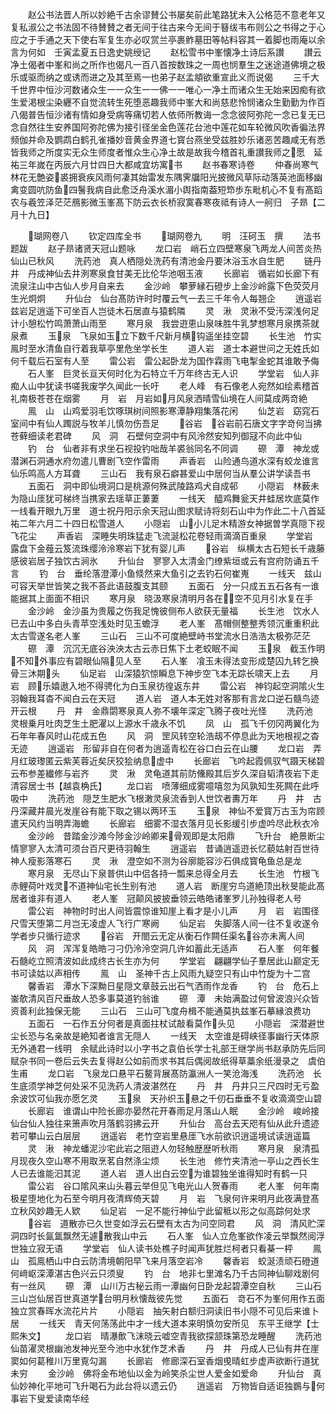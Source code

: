 <!-- { "loadSidebar": true } -->
　　赵公书法晋人所以妙絶千古余谬賛公书屡矣前此笔路犹未入公格范不意老年又复私淑公之书法固不待賛賛之者无间于往古来今无间于簮绂韦布则公之书得之于心应之于手通之天下使右军复生亦必叹赏兰亭裹鲊墓田等帖料容其一着脚也雨庵以余言为何如　壬寅孟夏五日逸史姚绶记
　　赵松雪书中峯懐净土诗后系讃
　　讃云净土偈者中峯和尚之所作也偈凡一百八首按数珠之一周也悯羣生之迷途道佛境之极乐或驱而纳之或诱而进之及其至焉一也弟子赵孟頫欲重宣此义而说偈
　　三千大千世界中恒沙河数诸众生一一众生一一佛一一唯心一净土而诸众生无始来因痴有欲生爱渇根尘染纒不自觉流转生死堕恶趣我师中峯大和尚慈悲怜悯诸众生勤勤为作百八偈普告恒沙诸有情如身受病等痛切若人依师所教诲一念念彼阿弥陀一念已复无已念自然往生安养国阿弥陀佛为接引径坐金色莲花台池中莲花如车轮微风吹香徧法界频伽并命及鹦鹉白鹤孔雀播妙音黄金界道七寳台燕坐受兹胜妙乐诸恶苦趣咸无有悉皆我师之所度实无众生师度者惟众生心净土故是故我今稽首礼重讃我师之愿　延祐三年嵗在丙辰六月廿四日大都咸宜坊寓书
　　赵书春寒诗卷
　　仲春尚寒气林花无艶姿裘拥衰疾风雨何凄其始雷发东隅霁牖阳光披微风草际动落英池面移幽禽变圆吭防鱼四鬐我病自此愈泛舟溪水湄小舆指南葢短笻歩东毗机心不复有髙蹈农与羲笠泽茫茫鴈影微玉峯髙下防云衣长桥寂寞春寒夜祗有诗人一舸归　子昻【二月十九日】

　　瑚网卷八
　　钦定四库全书
　　瑚网卷九
　　明　汪砢玉　撰
　　法书题跋
　　赵子昻诸贤天冠山题咏
　　龙口岩　峭石立四壁寒泉飞两龙人间苦炎热仙山已秋风
　　洗药池　真人栖隠处洗药有清池金丹要沐浴玉水自生肥
　　链丹井　丹成神仙去井洌寒泉食甘美无比伦华池咽玉液
　　长廊岩　循岩如长廊下有流泉注山中古仙人步月自来去
　　金沙岭　攀萝縁石磴步上金沙岭露下色荧荧月生光炯炯
　　升仙台　仙台髙防许时时覆云气一去三千年令人每翘企
　　逍遥岩　兹岩足逍遥下可坐百人岂徒木石居直与猿鹤隣
　　灵　湫　灵湫不受汚深浅何足计小憩松竹鸣萧萧山雨至
　　寒月泉　我尝逰恵山泉味胜牛乳梦想寒月泉携茶就泉煮
　　玉泉　飞泉如玉立下数千尺新月横钩遥坐挂空碧
　　长生池　竹实鳯时至水清鱼自行着我草亭里危坐学长生
　　道人岩　道士本避世问之无姓氏如何千载后石室有人至
　　雷公岩　雷公起卧龙为国作霖雨飞电掣金蛇其谁敢予侮
　　石人峯　巨灵长亘天何时化为石特立千万年终古无人识
　　学堂岩　仙人非痴人山中犹读书嗟我废学久闻此一长吁
　　老人峰　有石像老人宛然如绘素稽首礼南极苍苍在烟雾
　　月　岩　月岩如月风泉洒晴雪仙境在人间莫成两竒絶
　　鳯　山　山鸡爱羽毛饮啄琪树间照影寒潭静翔集落花闲
　　仙芝岩　窈窕石室间中有仙人躅説与牧羊儿慎勿伤吾足
　　谷岩　谷岩前石唐文字字竒何当拂苍藓细读老君碑
　　风　洞　石壁何空洞中有风泠然安知列御冦不向此中仙
　　钓　台　仙者非有求坐石视投钓咄哉羊裘翁同名不同调
　　磜　潭　神龙或潜渊石洞通水府勿遣儿曹剧飞空作雷雨
　　声香岩　山险通鸟道水深有蛟龙谁言仙乐鸣高人方耳聋
　　三山石　我有泉石癖甚爱山中居何当从羣公讲学读吾书
　　五面石　洞中即仙境洞口是桃源何殊武陵路鸡犬自成邨
　　小隠岩　林薮未为隐山厓犹可梯终当携家去瑶草正萋萋
　　一线天　醯鸡舞瓮天井蛙居坎底莫作一线看开眼九万里　道士祝丹阳示余天冠山图求赋诗将刻石山中为作此二十八首延祐二年六月二十四日松雪道人
　　小隠岩　山小儿足木精游女神据曽学真隠下视飞花尘
　　声香岩　深睡失明珠猛走飞流涎松花卷轻雨滴滴百重泉
　　学堂岩　露盘下金薤云笈流珠缨泠泠寒岩下犹有婴儿声
　　谷岩　纵横太古石短长千歳藤感彼岩居子独饮古涧氷
　　升仙台　寥寥入太清金门缭紫垣或云有宫府防诵五千言
　　钓　台　垂纶落澄潭小鱼倐然来大鱼引之去钓石何崔嵬
　　一线天　兹山可容天举世皆笑之我不荅此语鼓腹支其颐
　　五面石　分一只成五五石各有一谁能据其上面面不相识
　　寒月泉　晓汲寒泉清明月各在空不见月引水复在手
　　金沙岭　金沙虽为贵履之伤我足愧彼侧布人欲获无量福
　　长生池　饮水人已去山中多白头青苹空浅处时见玉蟾浮
　　老人峯　髙帽侧整整秀领沉重重积此太古雪遂名老人峯
　　三山石　三山不可度絶壁峙书堂流水日浩浩太极弥茫茫
　　磜　潭　沉沉无底谷泱泱太古云赤日焦下土老蛟眠不闻
　　玉泉　截玉作明不知外事应有碧眼仙隔见人至
　　石人峯　飡玉未得法变形成楚囚九转乞换骨三沐期头
　　仙足岩　山深猿狖惊瞬息下神步空飞本无踪长啸天上去
　　月　岩　顾乐嬉遨入地不得骋化为白玉泉彷徨返东井
　　雷公岩　神钧起空洞隂火生羽翰我耳杳不闻白云在天冠
　　道人岩　道人本无姓对客那有言龙口逆石髓鸟迹开云根
　　丹　井　金鼎閟寒泉真人弥不壊年深定飞腾子夜吐光怪
　　洗药池　灵根乗月吐肉芝生土肥濯以上源水千歳永不饥
　　凤　山　孤飞千仞冈两翼化为石年年春风时山花成五色
　　风　洞　罡风转空轮浩刼不停息此为天地根视之杳无迹
　　逍遥岩　形留非自在何者为逍遥青松在谷口白云在山腰
　　龙口岩　弄月红玻瓈匿云紫芙蓉近矣厌狡狯纳息虚中
　　长廊岩　飞吟起霞佩驭气蹑天梯碧云布参差纎修与岩齐
　　灵　湫　灵龟道其前防儵殿其后岁久深自韬清夜岩下走　清容居士书【越袁桷氏】
　　龙口岩　喷薄细成雾噫嘻忽为风孰知生死闗在此呼吸中
　　洗药池　隠芝生肥水飞根潄灵泉流香到人世饮者夀万年
　　丹　井　古丹深藏井晨光发崖谷有能下取之锡以两环玉
　　玉泉　神仙不爱寳万古玉为帘顾遣天风约当明弄海蟾
　　长廊岩　细雾不湿衣落月见长影缓引步虚吟尽此秋衣冷
　　金沙岭　昔踏金沙滩今陟金沙岭卿来骨观即是太阳鼎
　　飞升台　絶景断尘情寥寥入太清可须台百尺更待羽翰生
　　逍遥岩　昔诵逍遥逰长忆藐姑射百世待神人瘦影落寒石
　　灵　湫　澄空如不测为谷廓能容沙石俱成寳龟鱼总是龙
　　寒月泉　无尽山下泉普供山中侣各持一瓢来总得全月去
　　长生池　竹根飞赤鲤荷叶戏灵不道神仙宅长生别有池
　　道人岩　断崖穷鸟道絶顶出秋旻能此髙居者谁非有道人
　　老人峯　冠颠风披披垂领云皓皓诸峯罗儿孙独得老人号
　　雷公岩　神物时时出人间皆震惊谁知崖上看才是小儿声
　　月　岩　岩围径尺雪天堕第二月岂无凌虚人飞行广寒阙
　　仙足岩　失脚落人间一往不复收遂令学者步只循行迹求
　　谷岩　开閤云无定从衡石作闗任渠名谷亦未离人间
　　风　洞　浑浑复皓皓刁刁仍泠泠空洞几许如蓄此无适声
　　石人峯　何年餐石髓屹立照清波如此成终古长生亦为何
　　学堂岩　翩翩学仙子羣居此山巅定无书可读姑以声相传
　　鳯　山　圣神千古上风雨九疑空只有山中竹旋为十二宫
　　馨香岩　潭水下深黝日星隠文章鼓云出石气洒雨作龙香
　　钓　台　危石上崟欹清风百尺垂故人恐多事莫道钓翁谁
　　磜　潭　未始满盈过何曾波浪兴众皆资善利此独保无能
　　三山石　三山可飞度舟楫不能通莫执兹峯石摹縁浪费功
　　五面石　一石作五分何者是真面拄杖试敲看莫作头见
　　小隠岩　深潜避世尘长恐与名亲故是絶知者谁言无隠人
　　一线天　太空谁是碍峡径事幽行天体原无外通君一线明　余赋此诗时以小字书之袁伯长学士礼部王继学尚书赵承防先后同赋杂书同一卷后云失去复得赵公如前而求书其后偶阅故纸得草藁余纸漫录之　虞伯生甫
　　龙口岩　飞泉龙口悬平石鳌背展髙防瀛洲人一笑沧海浅
　　洗药池　长生底须学神芝何处采不见洗药人清波湛然在
　　丹　井　丹井只三尺四时无亏盈余波饮可仙我亦愿乞灵
　　玉泉　天孙织玉悬之千仞石垂垂不复收滴滴空山碧
　　长廊岩　谁谓山中险长廊亦晏然花开春雨足月落山人眠
　　金沙岭　峻岭接仙台仙人独往来箫声吹月落鹤羽拂云开
　　升仙台　高台去天咫有仙从此升遗迹若可攀山云白层层
　　逍遥岩　老竹空岩里悬厓飞水前欲识逍遥境试读逍遥篇
　　灵　湫　神龙蟠泥沙宅此岩之阻逰人勿轻触歴歴听秋雨
　　寒月泉　泉清孤月现夜久空山寒不用取烹茗自然涤尘烦
　　长生池　修竹夹清池一亭山之西长生人已去谁能汩其泥
　　道人岩　道人出白云空为谁碧独坐谁得知时有鹤一只
　　雷公岩　谷口隂风来山头暮云举但见飞电光山人贺春雨
　　老人峯　何年南极星堕地化为石至今明月夜清辉倚天碧
　　月　岩　飞泉何许来明月此夜满登髙立秋风妙趣无人欵
　　仙足岩　一足不能行神仙宁此留秪以形之似高踪何处求
　　谷岩　道散亦已久世变如浮云石壁有太古为问空同君
　　风　洞　清风贮深洞四时长氤氲飘然无遽散我山中云
　　石人峯　仙人立危峯欲作凌云举飘然阅浮世独立寂无语
　　学堂岩　仙人读书处樵子时闻声犹胜烂柯者只看棊一枰
　　鳯　山　孤鳯栖山中白云防清境朝阳早飞来月落空岩冷
　　馨香岩　蛟涎渍顽石磴道何﨑岖深潭湛古色兴云只须叟
　　钓　台　地非七里滩名乃千古同神仙聊戏剧何有一丝风
　　磜　潭　山川万古秘云雨一潭幽何日卧龙起碧潭空自秋
　　三山石　三山岂仙居百世真道学台明月秋懐哉彼先觉
　　五面石　竒石不为峯何用作五面独立赏春晖水流花片片
　　小隠岩　抽矢射白额归洞读旧书小隠不可见后来谁卜居
　　一线天　青天何荡荡此中才一线大道本来明慎勿安所见　东平王继学【士熙朱文】
　　龙口岩　晴瀑歕飞沫晓云嘘空青我欲探颔珠第恐龙睡醒
　　洗药池　仙苗濯灵根幽池发神光至今池中水犹作芝术香
　　丹　井　丹成人已仙有井在崖窦如何葛稚川万里覔勾漏
　　长廊岩　修廊深石室香烟曵晴虹步虚声欲断行道犹未穷
　　金沙岭　佛将金布地仙以金为岭笑杀尘世人爱金如爱命
　　升仙台　真仙妙神化平地可飞升喝石为此台将以遗云仍
　　逍遥岩　万物皆自适讵独鷃与何事岩下叟爱读南华经
